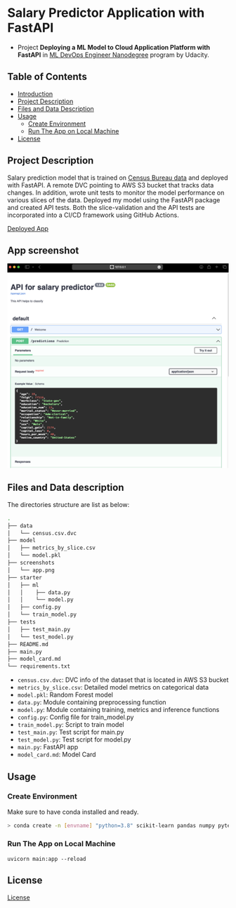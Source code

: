 # Salary Predictor Application with FastAPI

- Project **Deploying a ML Model to Cloud Application Platform with FastAPI** in [ML DevOps Engineer Nanodegree](https://www.udacity.com/course/machine-learning-dev-ops-engineer-nanodegree--nd0821)  program by Udacity.

## Table of Contents

- [Introduction](#ml-pipeline-for-short-term-rental-prices-in-nyc)
- [Project Description](#project-description)
- [Files and Data Description](#files-and-data-description)
- [Usage](#usage)
  * [Create Environment](#create-environment)
  * [Run The App on Local Machine](#run-the-app-on-local-machine)
- [License](#license)

## Project Description
Salary prediction model that is trained on [Census Bureau data](https://archive.ics.uci.edu/ml/datasets/census+income) and deployed with FastAPI. A remote DVC pointing to AWS S3 bucket that tracks data changes. In addition, wrote unit tests to monitor the model performance on various slices of the data. Deployed my model using the FastAPI package and created API tests. Both the slice-validation and the API tests are incorporated into a CI/CD framework using GitHub Actions.

[Deployed App](https://salary-predictor.onrender.com)

## App screenshot

![App](/screenshots/app.png)

## Files and Data description
The directories structure are list as below:
```bash
.
├── data
│   └── census.csv.dvc
├── model
│   ├── metrics_by_slice.csv
│   └── model.pkl
├── screenshots
│   └── app.png
├── starter
│   ├── ml
│   │    ├── data.py
│   │    └── model.py
│   ├── config.py
│   └── train_model.py
├── tests
│   ├── test_main.py
│   └── test_model.py
├── README.md
├── main.py
├── model_card.md
└── requirements.txt
```


- ```census.csv.dvc```: DVC info of the dataset that is located in AWS S3 bucket
- ```metrics_by_slice.csv```: Detailed model metrics on categorical data
- ```model.pkl```: Random Forest model
- ```data.py```: Module containing preprocessing function
- ```model.py```: Module containing training, metrics and inference functions
- ```config.py```: Config file for train_model.py
- ```train_model.py```: Script to train model
- ```test_main.py```: Test script for main.py
- ```test_model.py```: Test script for model.py
- ```main.py```: FastAPI app
- ```model_card.md```: Model Card

## Usage

### Create Environment
Make sure to have conda installed and ready.

```bash
> conda create -n [envname] "python=3.8" scikit-learn pandas numpy pytest jupyter jupyterlab fastapi uvicorn -c conda-forge
```

### Run The App on Local Machine
```
uvicorn main:app --reload
```

## License

[License](LICENSE.txt)